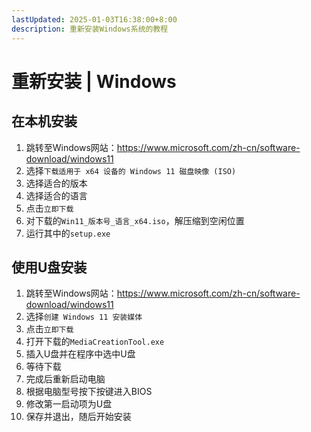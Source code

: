 ```yaml
---
lastUpdated: 2025-01-03T16:38:00+8:00
description: 重新安装Windows系统的教程
---
```


# 重新安装 | Windows

## 在本机安装

1. 跳转至Windows网站：<https://www.microsoft.com/zh-cn/software-download/windows11>
2. 选择`下载适用于 x64 设备的 Windows 11 磁盘映像 (ISO)`
3. 选择适合的版本
4. 选择适合的语言
5. 点击`立即下载`
6. 对下载的`Win11_版本号_语言_x64.iso`，解压缩到空闲位置
7. 运行其中的`setup.exe`

## 使用U盘安装

1. 跳转至Windows网站：<https://www.microsoft.com/zh-cn/software-download/windows11>
2. 选择`创建 Windows 11 安装媒体`
3. 点击`立即下载`
4. 打开下载的`MediaCreationTool.exe`
5. 插入U盘并在程序中选中U盘
6. 等待下载
7. 完成后重新启动电脑
8. 根据电脑型号按下按键进入BIOS
9. 修改第一启动项为U盘
10. 保存并退出，随后开始安装
